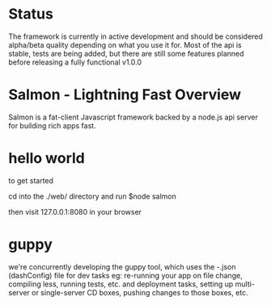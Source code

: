 # Status
The framework is currently in active development and should be considered alpha/beta quality depending on what you use it for. Most of the api is stable, tests are being added, but there are still some features planned before releasing a fully functional v1.0.0

# Salmon - Lightning Fast Overview
Salmon is a fat-client Javascript framework backed by a node.js api server for building rich apps fast. 

# hello world
to get started

cd into the ./web/ directory and run $node salmon

then visit 127.0.0.1:8080 in your browser

# guppy
we're concurrently developing the guppy tool, which uses the -.json (dashConfig) file for dev tasks eg: re-running your app on file change, compiling less, running tests, etc. and deployment tasks, setting up multi-server or single-server CD boxes, pushing changes to those boxes, etc.


